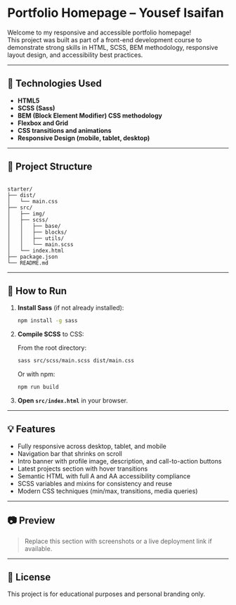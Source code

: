 # Portfolio Homepage – Yousef Isaifan

Welcome to my responsive and accessible portfolio homepage!  
This project was built as part of a front-end development course to demonstrate strong skills in HTML, SCSS, BEM methodology, responsive layout design, and accessibility best practices.

---

## 🧰 Technologies Used

- **HTML5**
- **SCSS (Sass)**
- **BEM (Block Element Modifier) CSS methodology**
- **Flexbox and Grid**
- **CSS transitions and animations**
- **Responsive Design (mobile, tablet, desktop)**

---

## 📁 Project Structure

```

starter/
├── dist/
│   └── main.css
├── src/
│   ├── img/
│   ├── scss/
│   │   ├── base/
│   │   ├── blocks/
│   │   ├── utils/
│   │   └── main.scss
│   └── index.html
├── package.json
└── README.md

````

---

## 🚀 How to Run

1. **Install Sass** (if not already installed):

   ```bash
   npm install -g sass


2. **Compile SCSS** to CSS:

   From the root directory:

   ```bash
   sass src/scss/main.scss dist/main.css
   ````

   Or with npm:

   ```bash
   npm run build
   ```

3. **Open `src/index.html`** in your browser.

---

## 💡 Features

* Fully responsive across desktop, tablet, and mobile
* Navigation bar that shrinks on scroll
* Intro banner with profile image, description, and call-to-action buttons
* Latest projects section with hover transitions
* Semantic HTML with full A and AA accessibility compliance
* SCSS variables and mixins for consistency and reuse
* Modern CSS techniques (min/max, transitions, media queries)

---

## 📷 Preview

> Replace this section with screenshots or a live deployment link if available.

---

## 📄 License

This project is for educational purposes and personal branding only.